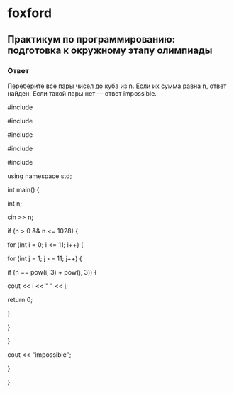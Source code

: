 # foxford
## Практикум по программированию: подготовка к окружному этапу олимпиады ##
### Ответ ###
Переберите все пары чисел до куба из n. Если их сумма равна n, ответ найден. Если такой пары нет — ответ impossible.

 

#include <iostream>

#include <cmath>

#include <algorithm>

#include <string>

#include <iomanip>

using namespace std;

int main() {

  int n;

  cin >> n;

  if (n > 0 && n <= 1028) {

  for (int i = 0; i <= 11; i++) {

  for (int j = 1; j <= 11; j++) {

  if (n == pow(i, 3) + pow(j, 3)) {

  cout << i << " " << j;

  return 0;

  }

  }

  }

  cout << "impossible";

  }

}